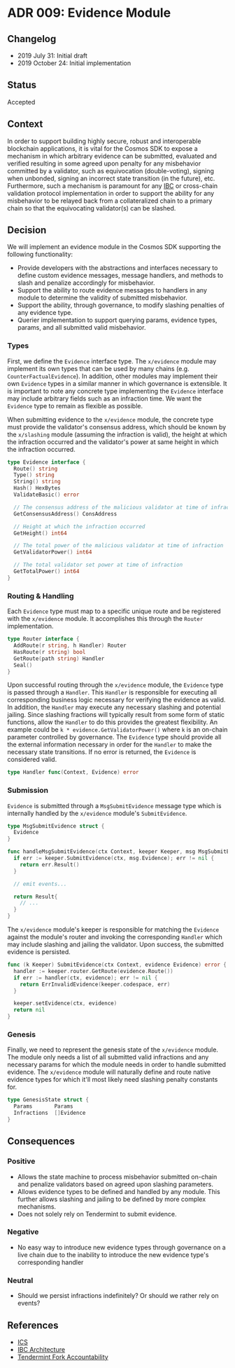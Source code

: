 # ADR 009: Evidence Module

## Changelog

- 2019 July 31: Initial draft
- 2019 October 24: Initial implementation

## Status

Accepted

## Context

In order to support building highly secure, robust and interoperable blockchain applications, it is vital for the Cosmos SDK to expose a mechanism in which arbitrary evidence can be submitted, evaluated and verified resulting in some agreed upon penalty for any misbehavior committed by a validator, such as equivocation (double-voting), signing when unbonded, signing an incorrect state transition (in the future), etc. Furthermore, such a mechanism is paramount for any [IBC](https://github.com/cosmos/ics/blob/master/ibc/2_IBC_ARCHITECTURE.md) or cross-chain validation protocol implementation in order to support the ability for any misbehavior to be relayed back from a collateralized chain to a primary chain so that the equivocating validator(s) can be slashed.

## Decision

We will implement an evidence module in the Cosmos SDK supporting the following functionality:

- Provide developers with the abstractions and interfaces necessary to define custom evidence messages, message handlers, and methods to slash and penalize accordingly for misbehavior.
- Support the ability to route evidence messages to handlers in any module to determine the validity of submitted misbehavior.
- Support the ability, through governance, to modify slashing penalties of any evidence type.
- Querier implementation to support querying params, evidence types, params, and all submitted valid misbehavior.

### Types

First, we define the `Evidence` interface type. The `x/evidence` module may implement its own types that can be used by many chains (e.g. `CounterFactualEvidence`). In addition, other modules may implement their own `Evidence` types in a similar manner in which governance is extensible. It is important to note any concrete type implementing the `Evidence` interface may include arbitrary fields such as an infraction time. We want the `Evidence` type to remain as flexible as possible.

When submitting evidence to the `x/evidence` module, the concrete type must provide the validator's consensus address, which should be known by the `x/slashing` module (assuming the infraction is valid), the height at which the infraction occurred and the validator's power at same height in which the infraction occurred.

```go
type Evidence interface {
  Route() string
  Type() string
  String() string
  Hash() HexBytes
  ValidateBasic() error

  // The consensus address of the malicious validator at time of infraction
  GetConsensusAddress() ConsAddress

  // Height at which the infraction occurred
  GetHeight() int64

  // The total power of the malicious validator at time of infraction
  GetValidatorPower() int64

  // The total validator set power at time of infraction
  GetTotalPower() int64
}
```

### Routing & Handling

Each `Evidence` type must map to a specific unique route and be registered with the `x/evidence` module. It accomplishes this through the `Router` implementation.

```go
type Router interface {
  AddRoute(r string, h Handler) Router
  HasRoute(r string) bool
  GetRoute(path string) Handler
  Seal()
}
```

Upon successful routing through the `x/evidence` module, the `Evidence` type is passed through a `Handler`. This `Handler` is responsible for executing all corresponding business logic necessary for verifying the evidence as valid. In addition, the `Handler` may execute any necessary slashing and potential jailing. Since slashing fractions will typically result from some form of static functions, allow the `Handler` to do this provides the greatest flexibility. An example could be `k * evidence.GetValidatorPower()` where `k` is an on-chain parameter controlled by governance. The `Evidence` type should provide all the external information necessary in order for the `Handler` to make the necessary state transitions. If no error is returned, the `Evidence` is considered valid.

```go
type Handler func(Context, Evidence) error
```

### Submission

`Evidence` is submitted through a `MsgSubmitEvidence` message type which is internally handled by the `x/evidence` module's `SubmitEvidence`.

```go
type MsgSubmitEvidence struct {
  Evidence
}

func handleMsgSubmitEvidence(ctx Context, keeper Keeper, msg MsgSubmitEvidence) Result {
  if err := keeper.SubmitEvidence(ctx, msg.Evidence); err != nil {
    return err.Result()
  }

  // emit events...

  return Result{
    // ...
  }
}
```

The `x/evidence` module's keeper is responsible for matching the `Evidence` against the module's router and invoking the corresponding `Handler` which may include slashing and jailing the validator. Upon success, the submitted evidence is persisted.

```go
func (k Keeper) SubmitEvidence(ctx Context, evidence Evidence) error {
  handler := keeper.router.GetRoute(evidence.Route())
  if err := handler(ctx, evidence); err != nil {
    return ErrInvalidEvidence(keeper.codespace, err)
  }

  keeper.setEvidence(ctx, evidence)
  return nil
}
```

### Genesis

Finally, we need to represent the genesis state of the `x/evidence` module. The module only needs a list of all submitted valid infractions and any necessary params for which the module needs in order to handle submitted evidence. The `x/evidence` module will naturally define and route native evidence types for which it'll most likely need slashing penalty constants for.

```go
type GenesisState struct {
  Params       Params
  Infractions  []Evidence
}
```

## Consequences

### Positive

- Allows the state machine to process misbehavior submitted on-chain and penalize validators based on agreed upon slashing parameters.
- Allows evidence types to be defined and handled by any module. This further allows slashing and jailing to be defined by more complex mechanisms.
- Does not solely rely on Tendermint to submit evidence.

### Negative

- No easy way to introduce new evidence types through governance on a live chain due to the inability to introduce the new evidence type's corresponding handler

### Neutral

- Should we persist infractions indefinitely? Or should we rather rely on events?

## References

- [ICS](https://github.com/cosmos/ics)
- [IBC Architecture](https://github.com/cosmos/ics/blob/master/ibc/1_IBC_ARCHITECTURE.md)
- [Tendermint Fork Accountability](https://github.com/tendermint/spec/blob/7b3138e69490f410768d9b1ffc7a17abc23ea397/spec/consensus/fork-accountability.md)

